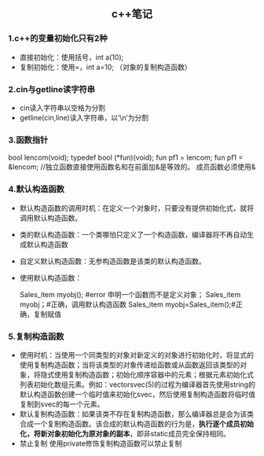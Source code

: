 ## <center>c++笔记</center>  
### 1.c++的变量初始化只有2种  
- 直接初始化：使用括号，int a(10);
- 复制初始化：使用=，int a=10;  （对象的复制构造函数）
### 2.cin与getline读字符串  
- cin读入字符串以空格为分割
- getline(cin,line)读入字符串，以‘\n’为分割
### 3.函数指针
bool lencom(void);
typedef bool (*fun)(void);
fun pf1 = lencom;
fun pf1 = &lencom; //独立函数直接使用函数名和在前面加&是等效的。
成员函数必须使用&
### 4.默认构造函数
- 默认构造函数的调用时机：在定义一个对象时，只要没有提供初始化式，就将调用默认构造函数。
- 类的默认构造函数：一个类哪怕只定义了一个构造函数，编译器将不再自动生成默认构造函数
- 自定义默认构造函数：无参构造函数是该类的默认构造函数。
- 使用默认构造函数：

	Sales_item myobj();  #error  申明一个函数而不是定义对象；
	Sales_item myobj；#正确，调用默认构造函数
	Sales_item myobj=Sales_item();#正确，复制赋值
### 5.复制构造函数
- 使用时机：当使用一个同类型的对象对新定义的对象进行初始化时，将显式的使用复制构造函数；当将该类型的对象传递给函数或从函数返回该类型的对象，将隐式使用复制构造函数；初始化顺序容器中的元素；根据元素初始化式列表初始化数组元素。例如：vector<string>svec(5)的过程为编译器首先使用string的默认构造函数创建一个临时值来初始化svec，然后使用复制构造函数将临时值复制到svec的每一个元素。
- 默认复制构造函数：如果该类不存在复制构造函数，那么编译器总是会为该类合成一个复制构造函数。该合成的默认构造函数的行为是，**执行逐个成员初始化，将新对象初始化为原对象的副本**，即非static成员完全保持相同。
- 禁止复制 使用private修饰复制构造函数可以禁止复制
